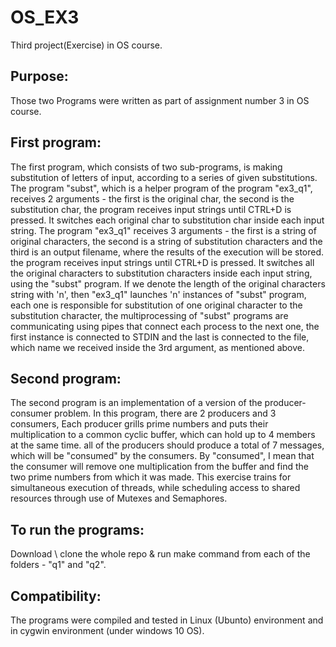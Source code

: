 # OS_EX3
Third project(Exercise) in OS course.

## **Purpose:**
Those two Programs were written as part of
assignment number 3 in OS course. 

## **First program:**
The first program, which consists of two sub-programs, is making substitution
of letters of input, according to a series of given substitutions.
The program "subst", which is a helper program of the program "ex3_q1", receives 2
arguments - the first is the original char, the second is the substitution char, the
program receives input strings until CTRL+D is pressed. It switches each original char
to substitution char inside each input string.
The program "ex3_q1" receives 3 arguments -  the first is a string of original characters,
the second is a string of substitution characters and the third is an output filename,
where the results of the execution will be stored. the program receives input strings until
CTRL+D is pressed. It switches all the original characters to substitution characters
inside each input string, using the "subst" program. If we denote the length of the original
characters string with 'n', then "ex3_q1" launches 'n' instances of "subst" program, each
one is responsible for substitution of one original character to the substitution character,
the multiprocessing of "subst" programs are communicating using pipes that connect each 
process to the next one, the first instance is connected to STDIN and the last is connected
to the file, which name we received inside the 3rd argument, as mentioned above.

## **Second program:**
The second program is an implementation of a version of the producer-consumer problem.
In this program, there are 2 producers and 3 consumers, Each producer grills prime numbers
and puts their multiplication to a common cyclic buffer, which can hold up to 4 members at 
the same time. all of the producers should produce a total of 7 messages, which will be 
"consumed" by the consumers. By "consumed", I mean that the consumer will remove one 
multiplication from the buffer and find the two prime numbers from which it was made.
This exercise trains for simultaneous execution of threads, while scheduling access to shared
resources through use of Mutexes and Semaphores.

## **To run the programs:**
Download \ clone the whole repo & run make command from 
each of the folders - "q1" and "q2".

## **Compatibility:**
The programs were compiled and tested in Linux (Ubunto) environment 
and in cygwin environment (under windows 10 OS).
